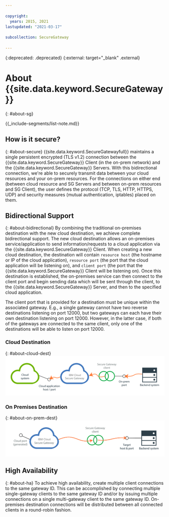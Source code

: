 ```yaml
---

copyright:
  years: 2015, 2021
lastupdated: "2021-03-17"

subcollection: SecureGateway

---
```

{:deprecated: .deprecated}
{:external: target="_blank" .external}

# About {{site.data.keyword.SecureGateway}}
{: #about-sg}

{{_include-segments/list-note.md}}

## How is it secure?
{: #about-secure}
{{site.data.keyword.SecureGatewayfull}} maintains a single persistent encrypted (TLS v1.2) connection between the {{site.data.keyword.SecureGateway}} Client (in the on-prem network) and the {{site.data.keyword.SecureGateway}} Servers.  With this bidirectional connection, we're able to securely transmit data between your cloud resources and your on-prem resources.  For the connections on either end (between cloud resource and SG Servers and between on-prem resources and SG Client), the user defines the protocol (TCP, TLS, HTTP, HTTPS, UDP) and security measures (mutual authentication, iptables) placed on them.  

## Bidirectional Support
{: #about-bidirectional}
By combining the traditional on-premises destination with the new cloud destination, we achieve complete bidirectional support.  The new cloud destination allows an on-premises service/application to send information/requests to a cloud application via the {{site.data.keyword.SecureGateway}} Client.  When creating a new cloud destination, the destination will contain `resource host` (the hostname or IP of the cloud application), `resource port` (the port that the cloud application will be listening on), and `client port` (the port that the {{site.data.keyword.SecureGateway}} Client will be listening on).  Once this destination is established, the on-premises service can then connect to the client port and begin sending data which will be sent through the client, to the {{site.data.keyword.SecureGateway}} Server, and then to the specified cloud application.

The client port that is provided for a destination must be unique within the associated gateway.  E.g., a single gateway cannot have two reverse destinations listening on port 12000, but two gateways can each have their own destination listening on port 12000.  However, in the latter case, if both of the gateways are connected to the same client, only one of the destinations will be able to listen on port 12000.

### Cloud Destination
{: #about-cloud-dest}
![Cloud Destination](./images/reverseDestination.png?raw=true "Cloud Destination")

### On Premises Destination
{: #about-on-prem-dest}
![On Premises destination](./images/onPremDestination.png?raw=true "On Premises Destination")

## High Availability
{: #about-ha}
To achieve high availability, create multiple client connections to the same gateway ID.  This can be accomplished by connecting multiple single-gateway clients to the same gateway ID and/or by issuing multiple connections on a single multi-gateway client to the same gateway ID. On-premises destination connections will be distributed between all connected clients in a round-robin fashion.
